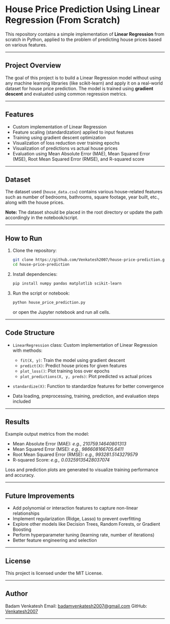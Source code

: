 # House Price Prediction Using Linear Regression (From Scratch)

This repository contains a simple implementation of **Linear Regression** from scratch in Python, applied to the problem of predicting house prices based on various features.

---

## Project Overview

The goal of this project is to build a Linear Regression model without using any machine learning libraries (like scikit-learn) and apply it on a real-world dataset for house price prediction. The model is trained using **gradient descent** and evaluated using common regression metrics.

---

## Features

- Custom implementation of Linear Regression
- Feature scaling (standardization) applied to input features
- Training using gradient descent optimization
- Visualization of loss reduction over training epochs
- Visualization of predictions vs actual house prices
- Evaluation using Mean Absolute Error (MAE), Mean Squared Error (MSE), Root Mean Squared Error (RMSE), and R-squared score

---

## Dataset

The dataset used (`house_data.csv`) contains various house-related features such as number of bedrooms, bathrooms, square footage, year built, etc., along with the house prices.

**Note:** The dataset should be placed in the root directory or update the path accordingly in the notebook/script.

---

## How to Run

1. Clone the repository:
   ```bash
   git clone https://github.com/Venkatesh2007/house-price-prediction.git
   cd house-price-prediction

2. Install dependencies:

   ```bash
   pip install numpy pandas matplotlib scikit-learn
   ```

3. Run the script or notebook:

   ```bash
   python house_price_prediction.py
   ```

   or open the Jupyter notebook and run all cells.

---

## Code Structure

* `LinearRegression` class: Custom implementation of Linear Regression with methods:

  * `fit(X, y)`: Train the model using gradient descent
  * `predict(X)`: Predict house prices for given features
  * `plot_loss()`: Plot training loss over epochs
  * `plot_predictions(X, y, preds)`: Plot predicted vs actual prices

* `standardize(X)`: Function to standardize features for better convergence

* Data loading, preprocessing, training, prediction, and evaluation steps included

---

## Results

Example output metrics from the model:

* Mean Absolute Error (MAE): *e.g., 210759.14640801313*
* Mean Squared Error (MSE): *e.g., 986608166705.6411*
* Root Mean Squared Error (RMSE): *e.g., 993281.5143279579*
* R-squared Score: *e.g., 0.03259135428037074*

Loss and prediction plots are generated to visualize training performance and accuracy.

---

## Future Improvements

* Add polynomial or interaction features to capture non-linear relationships
* Implement regularization (Ridge, Lasso) to prevent overfitting
* Explore other models like Decision Trees, Random Forests, or Gradient Boosting
* Perform hyperparameter tuning (learning rate, number of iterations)
* Better feature engineering and selection

---

## License

This project is licensed under the MIT License.

---

## Author

Badam Venkatesh
Email: [badamvenkatesh2007@gmail.com](mailto:badamvenkatesh2007@gmail.com)
GitHub: [Venkatesh2007](https://github.com/Venkatesh2007)

---
